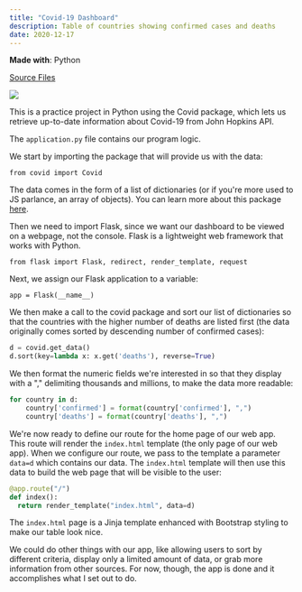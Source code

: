 ```yaml
---
title: "Covid-19 Dashboard"
description: Table of countries showing confirmed cases and deaths
date: 2020-12-17
---
```


**Made with**: <i class="fab fa-python"></i> Python

[Source Files](https://github.com/mariobox/covid-dashboard) 

<img src="/img/covid.png">

This is a practice project in Python using the Covid package, which lets us retrieve up-to-date information about Covid-19 from John Hopkins API.

The `application.py` file contains our program logic. 

We start by importing the package that will provide us with the data:

`from covid import Covid`

The data comes in the form of a list of dictionaries (or if you're more used to JS parlance, an array of objects). You can learn more about this package [here](https://pypi.org/project/covid/).

Then we need to import Flask, since we want our dashboard to be viewed on a webpage, not the console. Flask is a lightweight web framework that works with Python.

`from flask import Flask, redirect, render_template, request`

Next, we assign our Flask application to a variable:

`app = Flask(__name__)`

We then make a call to the covid package and sort our list of dictionaries so that the countries with the higher number of deaths are listed first (the data originally comes sorted by descending number of confirmed cases):

``` py
d = covid.get_data()
d.sort(key=lambda x: x.get('deaths'), reverse=True)
```

We then format the numeric fields we're interested in so that they display with a "," delimiting thousands and millions, to make the data more readable:

``` py
for country in d:
    country['confirmed'] = format(country['confirmed'], ",")
    country['deaths'] = format(country['deaths'], ",")
```

We're now ready to define our route for the home page of our web app. This route will render the `index.html` template (the only page of our web app). When we configure our route, we pass to the template a parameter `data=d` which contains our data. The `index.html` template will then use this data to build the web page that will be visible to the user:

``` py
@app.route("/")
def index():
  return render_template("index.html", data=d)
```

The `index.html` page is a Jinja template enhanced with Bootstrap styling to make our table look nice.

We could do other things with our app, like allowing users to sort by different criteria, display only a limited amount of data, or grab more information from other sources. For now, though, the app is done and it accomplishes what I set out to do.
